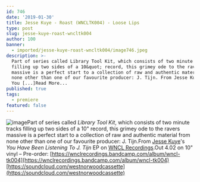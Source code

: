 ```yaml
---
id: 746
date: '2019-01-30'
title: Jesse Kuye - Roast (WNCLTK004) - Loose Lips
type: post
slug: jesse-kuye-roast-wncltk004
author: 100
banner:
  - imported/jesse-kuye-roast-wncltk004/image746.jpeg
description: >-
  Part of series called Library Tool Kit, which consists of two minute tracks
  filling up two sides of a 10&quot; record, this grimey ode to the ravers
  massive is a perfect start to a collection of raw and authentic material from
  none other than one of our favourite producer: J. Tijn. From Jesse Kuye&#39;s
  You [...]Read More...
published: true
tags:
  - premiere
featured: false
---
```

![image](../imported/jesse-kuye-roast-wncltk004/image746.jpeg)Part of series called _Library Tool Kit_, which consists of two minute tracks filling up two sides of a 10" record, this grimey ode to the ravers massive is a perfect start to a collection of raw and authentic material from none other than one of our favourite producer: J. Tijn.From [Jesse Kuye](https://www.discogs.com/artist/4259716-Jesse-Kuye)'s _You Have Been Listening To J. Tijn_ EP on [WNCL Recordings](https://wnclrecordings.bandcamp.com).Out 4.02 on 10" vinyl – Pre-order: [https://wnclrecordings.bandcamp.com/album/wncl-tk004](https://wnclrecordings.bandcamp.com/album/wncl-tk004)[https://soundcloud.com/westnorwoodcassette](https://soundcloud.com/westnorwoodcassette)